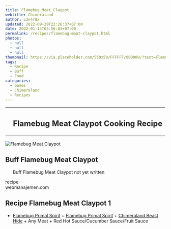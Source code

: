 ```yaml
---
title: Flamebug Meat Claypot
webtitle: Chimeraland
author: L3n4r0x
updated: 2022-09-29T22:26:37+07:00
date: 2022-01-14T03:56:03+07:00
permalink: /recipes/flamebug-meat-claypot.html
photos:
  - null
  - null
  - null
thumbnail: https://via.placeholder.com/550x50/FFFFFF/000000/?text=Flamebug Meat Claypot
tags:
  - Recipe
  - Buff
  - Food
categories:
  - Games
  - Chimeraland
  - Recipes
---
```


<section id="bootstrap-wrapper"><link rel="stylesheet" href="https://cdn.statically.io/gh/dimaslanjaka/Web-Manajemen/40ac3225/css/bootstrap-4.5-wrapper.css"/><div class="row mb-2"><div class="col-md-12 mb-2"><table class="table" id="post-info"><tbody><tr><td></td><td><h1 class="fs-5">Flamebug Meat Claypot Cooking Recipe</h1></td></tr></tbody></table></div></div><div class="card mb-2"><div class="row g-0"><div class="col-sm-4 position-relative mb-2"><img src="https://via.placeholder.com/600" class="card-img fit-cover w-100 h-100" alt="Flamebug Meat Claypot" data-fancybox="true"/></div><div class="col-sm-8 mb-2"><div class="card-body"><h2 class="card-title fs-5">Buff Flamebug Meat Claypot</h2><div class="card-text"><ul>Buff Flamebug Meat Claypot not yet written</ul></div><span class="badge rounded-pill bg-dark">recipe</span></div><div class="card-footer text-end text-muted">webmanajemen.com</div></div></div></div><div class="row mb-2"><div class="col-12 col-lg-6 recipe-item mb-2"><div class="card"><div class="card-body"><h2 class="card-title fs-5">Recipe Flamebug Meat Claypot 1</h2><div class="card-text"><ul><li><a class="text-decoration-none" href="/chimeraland/materials/flamebug-primal-spirit.html">Flamebug Primal Spirit</a><span> + </span><a class="text-decoration-none" href="/chimeraland/materials/flamebug-primal-spirit.html">Flamebug Primal Spirit</a><span> + </span><a class="text-decoration-none" href="/chimeraland/materials/chimeraland-beast-hide.html">Chimeraland Beast Hide</a><span> + </span>Any Meat<span> + </span>Red Hot Sauce/Cucumber Sauce/Fruit Sauce</li></ul></div></div></div></div></div></section>